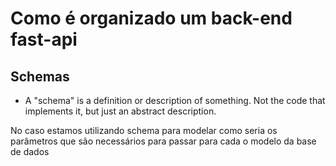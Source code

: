# Como é organizado um back-end fast-api

## Schemas

- A "schema" is a definition or description of something. Not the code that implements it, but just an abstract description.

No caso estamos utilizando schema para modelar como seria os parâmetros que são necessários para passar para cada o modelo da base de dados
